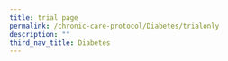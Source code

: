 ```yaml
---
title: trial page
permalink: /chronic-care-protocol/Diabetes/trialonly
description: ""
third_nav_title: Diabetes
---
```

